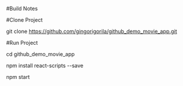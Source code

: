 #Build Notes

#Clone Project

git clone https://github.com/gingorigorila/github_demo_movie_app.git

#Run Project

cd github_demo_movie_app

npm install react-scripts --save

npm start

